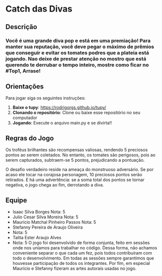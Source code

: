 # Catch das Divas

## Descrição
### Você é uma grande diva pop e está em uma premiação! Para manter sua reputação, você deve pegar o máximo de prêmios que conseguir e evitar os tomates podres que a plateia está jogando. Nao deixe de prestar atenção no mostro que está querendo te derrubar o tempo inteiro, mostre como ficar no #Top1, Arrase!

## Orientações
Para jogar siga os seguintes instruções:
1. **Baixe o tupy**: https://rodrigorgs.github.io/tupy/
2. **Clonando o repositório**: Clone ou baixe esse repositório no seu computador
3. **Jogando**: Execute o arquivo main.py e se divirta!!

## Regras do Jogo
  Os troféus brilhantes são recompensas valiosas, rendendo 5 preciosos pontos ao serem coletados. No entanto, os tomates são perigosos, pois ao serem capturados, subtraem-se 5 pontos, prejudicando a pontuação.

  O desafio verdadeiro reside na ameaça do monstruoso adversário. Se por acaso ele tocar na corajosa personagem, 10 preciosos pontos serão retirados. E há uma advertência: se a soma total dos pontos se tornar negativa, o jogo chega ao fim, derrotando a diva.

## Equipe
- Isaac Silva Borges
  Nota: 5
- Julio Cesar Silva Moreira
  Nota: 5
- Mauricio Matchal Pinheiro Passos
  Nota: 5
- Stefanny Pereira de Araujo Oliveira
- Nota: 5
- Talita Ester Araujo Alves
- Nota: 5
O jogo foi desenvolvido de forma conjunta, feito em sessões onde nos uníamos para trabalhar no código. Dessa forma, não achamos conveniente separar o que cada um fez, pois todos contribuíram com todo o desenvolvimento. Em todas as sessões sempre garantimos que houvesse participação de todos os integrantes. Por fim, em especial Maurício e Stefanny fizeram as artes autorais usadas no jogo. 
